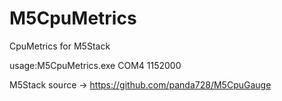 # M5CpuMetrics
CpuMetrics for M5Stack

usage:M5CpuMetrics.exe COM4 1152000

M5Stack source -> https://github.com/panda728/M5CpuGauge
